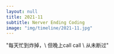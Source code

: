 ```yaml
---
layout: null
title: 2021-11
subtitle: Nerver Ending Coding
image: "img/timeline/2021-11.jpg"
---
```

"每天忙到炸掉，\\
但晚上call call \\
从未断过"